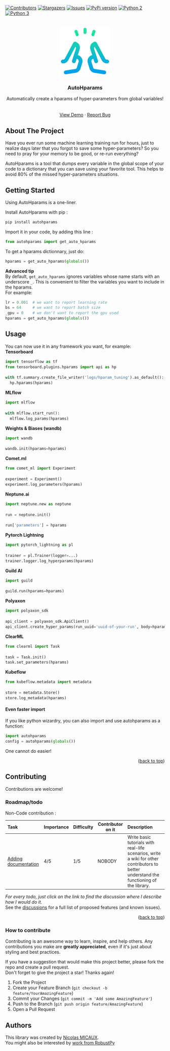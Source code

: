 <a name="readme-top"></a>
[![Contributors][contributors-shield]][contributors-url]<!--[![Forks][forks-shield]][forks-url]-->
[![Stargazers][stars-shield]][stars-url]
[![Issues][issues-shield]][issues-url]<!--[![MIT License][license-shield]][license-url]--><!--[![LinkedIn][linkedin-shield]][linkedin-url]-->
[![PyPi version][pypi-shield]][pypi-url]
[![Python 2][python2-shield]][python-url]
[![Python 3][python3-shield]][python-url]


<!-- PROJECT LOGO -->
<br />
<div align="center">

  <a href="https://github.com/NicolasMICAUX/autohparams">
    <img src="https://raw.githubusercontent.com/NicolasMICAUX/autohparams/main/images/logo.png" alt="Logo" width="160" height="160">
  </a>

  <h3 align="center">AutoHparams</h3>

  <p align="center">
    Automatically create a hparams of hyper-parameters from global variables!
    <br />
<!--
    <a href="https://github.com/NicolasMICAUX/autohparams"><strong>Explore the docs »</strong></a>
-->
    <br />
    <br />
    <a href="https://github.com/NicolasMICAUX/autohparams">View Demo</a>
    ·
    <a href="https://github.com/NicolasMICAUX/autohparams/issues">Report Bug</a>
</div>


<!-- ABOUT THE PROJECT -->
## About The Project

<!-- [Screen Shot][product-screenshot] -->

Have you ever run some machine learning training run for hours, just to realize days later that you forgot to save some hyper-parameters? So you need to pray for your memory to be good, or re-run everything?

AutoHparams is a tool that dumps every variable in the global scope of your code to a dictionary that you can save using your favorite tool. This helps to avoid 80% of the missed hyper-parameters situations.

<!-- GETTING STARTED -->
## Getting Started
Using AutoHparams is a one-liner.

Install AutoHparams with pip :
```sh
pip install autohparams
```

Import it in your code, by adding this line :
```python
from autohparams import get_auto_hparams
```

To get a hparams dictionnary, just do:  
```python
hparams = get_auto_hparams(globals())
```

**Advanced tip**  
By default, `get_auto_hparams` ignores variables whose name starts with an underscore `_`. This is convenient to filter the variables you want to include in the hparams.  
For example:
```python	
lr = 0.001  # we want to report learning rate
bs = 64     # we want to report batch size
_gpu = 0    # we don't want to report the gpu used
hparams = get_auto_hparams(globals())
```

<!-- USAGE EXAMPLES -->
## Usage
You can now use it in any framework you want, for example:  
**Tensorboard**
```python
import tensorflow as tf
from tensorboard.plugins.hparams import api as hp

with tf.summary.create_file_writer('logs/hparam_tuning').as_default():
  hp.hparams(hparams)
```

**MLflow**
```python
import mlflow

with mlflow.start_run():
  mlflow.log_params(hparams)
```

**Weights & Biases (wandb)**
```python
import wandb

wandb.init(hparams=hparams)
```

**Comet.ml**
```python
from comet_ml import Experiment

experiment = Experiment()
experiment.log_parameters(hparams)
```

**Neptune.ai**
```python
import neptune.new as neptune

run = neptune.init()

run['parameters'] = hparams
```

**Pytorch Lightning**
```python
import pytorch_lightning as pl

trainer = pl.Trainer(logger=...)
trainer.logger.log_hyperparams(hparams)
```

**Guild AI**
```python
import guild

guild.run(hparams=hparams)
```

**Polyaxon**
```python
import polyaxon_sdk

api_client = polyaxon_sdk.ApiClient()
api_client.create_hyper_params(run_uuid='uuid-of-your-run', body=hparams)
```

**ClearML**
```python
from clearml import Task

task = Task.init()
task.set_parameters(hparams)
```

**Kubeflow**
```python
from kubeflow.metadata import metadata

store = metadata.Store()
store.log_metadata(hparams)
```

#### Even faster import
If you like python wizardry, you can also import and use autohparams as a function:
```python
import autohparams
config = autohparams(globals())
```
One cannot do easier!


<p align="right">(<a href="#readme-top">back to top</a>)</p>

<!-- CONTRIBUTING -->
## Contributing 
Contributions are welcome!  

<!-- ROADMAP-->
### Roadmap/todo
<!-- table with columns : task, importance, difficulty, status, description -->
<!-- 
| Task                     | Importance | Difficulty | Contributor on it | Description                                                                                                                                    |
|:-------------------------|------------|------------|-------------------|:-----------------------------------------------------------------------------------------------------------------------------------------------|
| [Write some tests](https://github.com/NicolasMICAUX/autohparams/discussions/5)         | 4/5        | 2/5        | NOBODY            | Write some tests to ensure that the code is working properly.                                                                                  |
| [Profile code](https://github.com/NicolasMICAUX/autohparams/discussions/11)             | 2/5        | 1/5        | NOBODY            | Profile the code to see if we can speed it up a little.                                                                                        |
-->

Non-Code contribution :

| Task                     | Importance | Difficulty | Contributor on it | Description                                                                                                                                                           |
|:-------------------------|------------|------------|-------------------|:----------------------------------------------------------------------------------------------------------------------------------------------------------------------|
| [Adding documentation](https://github.com/NicolasMICAUX/autohparams/discussions/6)     | 4/5        | 1/5        | NOBODY            | Write basic tutorials with real-life scenarios, write a wiki for other contributors to better understand the functioning of the library. |


_For every todo, just click on the link to find the discussion where I describe how I would do it._  
See the [discussions](https://github.com/NicolasMICAUX/autohparams/discussions) for a full list of proposed features (and known issues).

<p align="right">(<a href="#readme-top">back to top</a>)</p>

### How to contribute
Contributing is an awesome way to learn, inspire, and help others. Any contributions you make are **greatly appreciated**, even if it's just about styling and best practices.

If you have a suggestion that would make this project better, please fork the repo and create a pull request.  
Don't forget to give the project a star! Thanks again!

1. Fork the Project
2. Create your Feature Branch (`git checkout -b feature/YourAmazingFeature`)
3. Commit your Changes (`git commit -m 'Add some AmazingFeature'`)
4. Push to the Branch (`git push origin feature/AmazingFeature`)
5. Open a Pull Request


## Authors
This library was created by [Nicolas MICAUX](https://github.com/NicolasMICAUX).  
You might also be interested by [work from RobustPy](https://github.com/RobustPy/)  

<!-- MARKDOWN LINKS & IMAGES -->
<!-- https://www.markdownguide.org/basic-syntax/#reference-style-links -->
[contributors-shield]: https://img.shields.io/github/contributors/NicolasMICAUX/autohparams.svg?style=for-the-badge
[contributors-url]: https://github.com/NicolasMICAUX/autohparams/graphs/contributors
[stars-shield]: https://img.shields.io/github/stars/NicolasMICAUX/autohparams.svg?style=for-the-badge
[stars-url]: https://github.com/NicolasMICAUX/autohparams/stargazers
[issues-shield]: https://img.shields.io/github/issues/NicolasMICAUX/autohparams.svg?style=for-the-badge
[issues-url]: https://github.com/NicolasMICAUX/autohparams/issues
[pypi-shield]: https://img.shields.io/pypi/v/searchin.svg?style=for-the-badge
[pypi-url]: https://pypi.org/project/searchin/
[python2-shield]: https://img.shields.io/badge/python-2.7+-blue.svg?style=for-the-badge
[python3-shield]: https://img.shields.io/badge/python-3.5+-blue.svg?style=for-the-badge
[python-url]: https://www.python.org/downloads/

[//]: # ([license-shield]: https://img.shields.io/github/license/NicolasMICAUX/autohparams.svg?style=for-the-badge)
[//]: # ([license-url]: https://github.com/NicolasMICAUX/autohparams/blob/master/LICENSE.txt)
[//]: # ([linkedin-shield]: https://img.shields.io/badge/-LinkedIn-black.svg?style=for-the-badge&logo=linkedin&colorB=555)
[//]: # ([linkedin-url]: https://linkedin.com/in/othneildrew)
